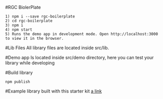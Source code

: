 #RGC BiolerPlate

```
1) npm i --save rgc-boilerplate
2) cd rgc-boilerplate
3) npm i
4) npm start
5) Runs the demo app in development mode. Open http://localhost:3000 to view it in the browser.
```

#Lib Files
All library files are located inside src/lib.

#Demo app
Is located inside src/demo directory, here you can test your library while developing

#Build library
```
npm publish
```

#Example library built with this starter kit
[a link](https://www.npmjs.com/package/react-redux-counter)